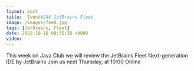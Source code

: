 ```yaml
---
layout: post
title:  Event#244 JetBrains Fleet
image: /images/feed.jpg
tags: [JetBrains, Fleet]
date: 2022-10-18 08:35:38 +0000
video: 
---
```


This week on Java Club we will review the JetBrains Fleet Next-generation IDE by JetBrains
Join us next Thursday, at 10:00 Online
